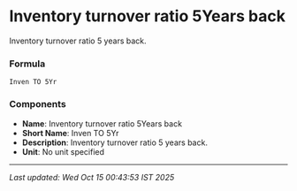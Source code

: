 # Inventory turnover ratio 5Years back
Inventory turnover ratio 5 years back.

### Formula
```text
Inven TO 5Yr
```


### Components
- **Name**: Inventory turnover ratio 5Years back
- **Short Name**: Inven TO 5Yr
- **Description**: Inventory turnover ratio 5 years back.
- **Unit**: No unit specified

---
*Last updated: Wed Oct 15 00:43:53 IST 2025*
